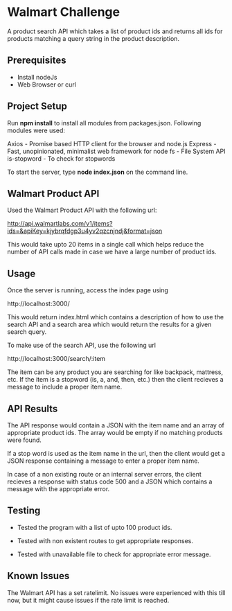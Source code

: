# Walmart Challenge

A product search API which takes a list of product ids and returns all ids for products matching a query string in the product description.

## Prerequisites

- Install nodeJs
- Web Browser or curl

## Project Setup

Run **npm install** to install all modules from packages.json. Following modules were used:

Axios - Promise based HTTP client for the browser and node.js
Express - Fast, unopinionated, minimalist web framework for node
fs - File System API
is-stopword - To check for stopwords

To start the server, type **node index.json** on the command line.

## Walmart Product API

Used the Walmart Product API with the following url:

http://api.walmartlabs.com/v1/items?ids=&apiKey=kjybrqfdgp3u4yv2qzcnjndj&format=json

This would take upto 20 items in a single call which helps reduce the number of API calls made in case we have a large number of product ids.

## Usage

Once the server is running, access the index page using 

http://localhost:3000/

This would return index.html which contains a description of how to use the search API and a search area which would return the results for a given search query.

To make use of the search API, use the following url

http://localhost:3000/search/:item

The item can be any product you are searching for like backpack, mattress, etc. If the item is a stopword (is, a, and, then, etc.) then the client recieves a message to include a proper item name.

## API Results

The API response would contain a JSON with the item name and an array of appropriate product ids. The array would be empty if no matching products were found.

If a stop word is used as the item name in the url, then the client would get a JSON response containing a message to enter a proper item name.

In case of a non existing route or an internal server errors, the client recieves a response with status code 500 and a JSON which contains a message with the appropriate error.

## Testing

- Tested the program with a list of upto 100 product ids.

- Tested with non existent routes to get appropriate responses.

- Tested with unavailable file to check for appropriate error message.

## Known Issues

The Walmart API has a set ratelimit. No issues were experienced with this till now, but it might cause issues if the rate limit is reached.
